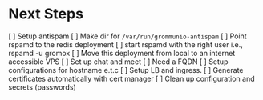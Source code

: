 # Next Steps

[ ] Setup antispam
  [ ] Make dir for `/var/run/grommunio-antispam`
  [ ] Point rspamd to the redis deployment
  [ ] start rspamd with the right user i.e., rspamd -u gromox
[ ] Move this deployment from local to an internet accessible VPS
[ ] Set up chat and meet
  [ ] Need a FQDN
[ ] Setup configurations for hostname e.t.c
[ ] Setup LB and ingress.
[ ] Generate certificates automatically with cert manager
[ ] Clean up configuration and secrets (passwords) 
